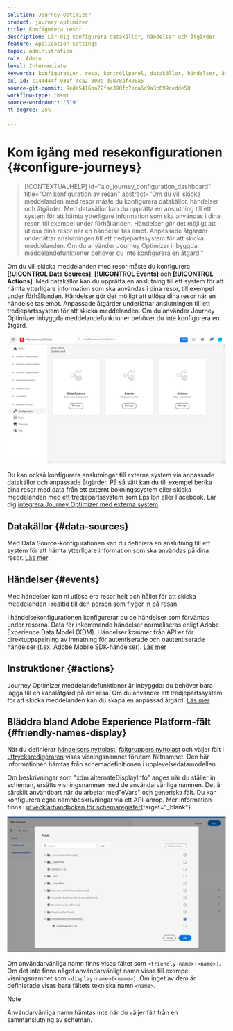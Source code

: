 ```yaml
---
solution: Journey Optimizer
product: journey optimizer
title: Konfigurera resor
description: Lär dig konfigurera datakällor, händelser och åtgärder
feature: Application Settings
topic: Administration
role: Admin
level: Intermediate
keywords: konfiguration, resa, kontrollpanel, datakällor, händelser, åtgärder
exl-id: c144d44f-031f-4ca2-800e-d3878af400a5
source-git-commit: 9eda5416ba72fae390fc7eca6d9a3c699cedde50
workflow-type: tm+mt
source-wordcount: '519'
ht-degree: 25%

---
```


# Kom igång med resekonfigurationen {#configure-journeys}

>[!CONTEXTUALHELP]
>id="ajo_journey_configuration_dashboard"
>title="Om konfiguration av resan"
>abstract="Om du vill skicka meddelanden med resor måste du konfigurera datakällor, händelser och åtgärder. Med datakällor kan du upprätta en anslutning till ett system för att hämta ytterligare information som ska användas i dina resor, till exempel under förhållanden. Händelser gör det möjligt att utlösa dina resor när en händelse tas emot. Anpassade åtgärder underlättar anslutningen till ett tredjepartssystem för att skicka meddelanden. Om du använder Journey Optimizer inbyggda meddelandefunktioner behöver du inte konfigurera en åtgärd."

Om du vill skicka meddelanden med resor måste du konfigurera **[!UICONTROL Data Sources]**, **[!UICONTROL Events]** och **[!UICONTROL Actions]**. Med datakällor kan du upprätta en anslutning till ett system för att hämta ytterligare information som ska användas i dina resor, till exempel under förhållanden. Händelser gör det möjligt att utlösa dina resor när en händelse tas emot. Anpassade åtgärder underlättar anslutningen till ett tredjepartssystem för att skicka meddelanden. Om du använder Journey Optimizer inbyggda meddelandefunktioner behöver du inte konfigurera en åtgärd.


![](assets/admin-menu.png)

Du kan också konfigurera anslutningar till externa system via anpassade datakällor och anpassade åtgärder. På så sätt kan du till exempel berika dina resor med data från ett externt bokningssystem eller skicka meddelanden med ett tredjepartssystem som Epsilon eller Facebook. Lär dig [integrera Journey Optimizer med externa system](external-systems.md).

## Datakällor {#data-sources}

Med Data Source-konfigurationen kan du definiera en anslutning till ett system för att hämta ytterligare information som ska användas på dina resor. [Läs mer](../../using/datasource/about-data-sources.md)

## Händelser {#events}

Med händelser kan ni utlösa era resor helt och hållet för att skicka meddelanden i realtid till den person som flyger in på resan.

I händelsekonfigurationen konfigurerar du de händelser som förväntas under resorna. Data för inkommande händelser normaliseras enligt Adobe Experience Data Model (XDM). Händelser kommer från API:er för direktuppspelning av inmatning för autentiserade och oautentiserade händelser (t.ex. Adobe Mobile SDK-händelser). [Läs mer](../../using/event/about-events.md)

## Instruktioner {#actions}

Journey Optimizer meddelandefunktioner är inbyggda: du behöver bara lägga till en kanalåtgärd på din resa. Om du använder ett tredjepartssystem för att skicka meddelanden kan du skapa en anpassad åtgärd. [Läs mer](../../using/action/action.md)

## Bläddra bland Adobe Experience Platform-fält {#friendly-names-display}

När du definierar [händelsers nyttolast](../event/about-creating.md#define-the-payload-fields), [fältgruppers nyttolast](../datasource/configure-data-sources.md#define-field-groups) och väljer fält i [uttrycksredigeraren](../building-journeys/expression/expressionadvanced.md) visas visningsnamnet förutom fältnamnet. Den här informationen hämtas från schemadefinitionen i upplevelsedatamodellen.

Om beskrivningar som &quot;xdm:alternateDisplayInfo&quot; anges när du ställer in scheman, ersätts visningsnamnen med de användarvänliga namnen. Det är särskilt användbart när du arbetar med&quot;eVars&quot; och generiska fält. Du kan konfigurera egna namnbeskrivningar via ett API-anrop. Mer information finns i [utvecklarhandboken för schemaregister](https://experienceleague.adobe.com/docs/experience-platform/xdm/api/getting-started.html?lang=sv-SE){target="_blank"}.

![](assets/xdm-from-descriptors.png)

Om användarvänliga namn finns visas fältet som `<friendly-name>(<name>)`. Om det inte finns något användarvänligt namn visas till exempel visningsnamnet som `<display-name>(<name>)`. Om inget av dem är definierade visas bara fältets tekniska namn `<name>`.

>[!NOTE]
>
>Användarvänliga namn hämtas inte när du väljer fält från en sammanslutning av scheman.
